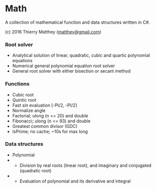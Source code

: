# Math #

A collection of mathematical function and data structures written in C#.

(c) 2016 Thierry Matthey (matthey@gmail.com)

### Root solver ###
* Analytical solution of linear, quadratic, cubic and quartic polynomial equations
* Numerical general polynomial equation root solver
* General root solver with either bisection or secant method

### Functions ###
* Cubic root
* Quintic root
* Fast sin evaluation [-PI/2, -PI/2]
* Normalize angle
* Factorial; ulong (n <= 20) and double
* Fibonacci; ulong (n <= 93) and double
* Greatest common divisor (GDC)
* IsPrime; no cache; ~10s for max long

### Data structures
* Polynomial
* * Division by real roots (linear root), and imaginary and conjugated (quadratic root) 
* * Evaluation of polynomial and its derivative and integral